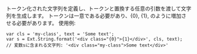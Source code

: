 トークン化された文字列を定義し、トークンと置換する任意の引数を渡して文字列を生成します。
トークンは一意である必要があり、{0}, {1}, のように増加させる必要があります。 使用例:
<pre><code>var cls = 'my-class', text = 'Some text';
var s = Ext.String.format('&lt;div class="{0}">{1}&lt;/div>', cls, text);
// 変数sに含まれる文字列: '&lt;div class="my-class">Some text&lt;/div>'
</code></pre>
